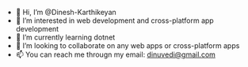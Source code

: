 - 👋 Hi, I’m @Dinesh-Karthikeyan
- 👀 I’m interested in web development and cross-platform app development
- 🌱 I’m currently learning dotnet
- 💞️ I’m looking to collaborate on any web apps or cross-platform apps
- 📫 You can reach me througn my email: dinuvedi@gmail.com

<!---
Dinesh-Karthikeyan/Dinesh-Karthikeyan is a ✨ special ✨ repository because its `README.md` (this file) appears on your GitHub profile.
You can click the Preview link to take a look at your changes.
--->
